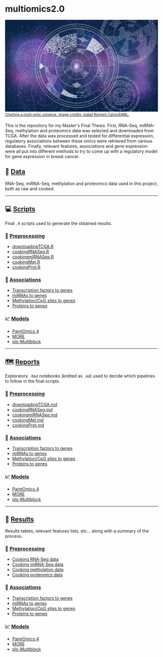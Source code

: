 # multiomics2.0
![Charting a multi-omic universe. Image credits: Isabel Romero Calvo/EMBL.](reports/cover.jpg)
<sup>[Charting a multi-omic universe. Image credits: Isabel Romero Calvo/EMBL.](https://www.embl.org/news/science/charting-a-multi-omic-universe/)</sup>

This is the repository for my Master's Final Thesis. First, RNA-Seq, miRNA-Seq, methylation and proteomics data was selected and downloaded from TCGA. After the data was processed and tested for differential expression, regulatory associations between these omics were retrieved from various databases. Finally, relevant features, associations and gene expression were all put into different methods to try to come up with a regulatory model for gene expression in breast cancer.

## :dna: [Data](data/)
RNA-Seq, miRNA-Seq, methylation and proteomics data used in this project, both as raw and cooked.

---

## :computer: [Scripts](scripts/)
Final `.R` scripts used to generate the obtained results.

### 🍳 [Preprocessing](scripts/preprocessing/)
- [downloadingTCGA.R](scripts/preprocessing/downloadingTCGA.R)
- [cookingRNASeq.R](scripts/preprocessing/cookingRNASeq.R)
- [cookingmiRNASeq.R](scripts/preprocessing/cookingmiRNASeq.R)
- [cookingMet.R](scripts/preprocessing/cookingMet.R)
- [cookingProt.R](scripts/preprocessing/cookingProt.R)

### 👫 [Associations](scripts/associations/)
- [Transcription factors to genes]()
- [miRNAs to genes]()
- [Methylation/CpG sites to genes]()
- [Proteins to genes]()

### 📈 [Models](scripts/models/)
- [PaintOmics 4]()
- [MORE]()
- [pls-Multiblock]()

---

## 🗺️ [Reports](reports/)

Exploratory `.Rmd` notebooks (knitted as `.md`) used to decide which pipelines to follow in the final scripts.

### 🍳 [Preprocessing](reports/preprocessing/)
- [downloadingTCGA.md](reports/preprocessing/downloadingTCGA.md)
- [cookingRNASeq.md](reports/preprocessing/cookingRNASeq.md)
- [cookingmiRNASeq.md](reports/preprocessing/cookingmiRNASeq.md)
- [cookingMet.md](reports/preprocessing/cookingMet.md)
- [cookingProt.md](reports/preprocessing/cookingProt.md)

### 👫 [Associations](reports/associations/)
- [Transcription factors to genes]()
- [miRNAs to genes]()
- [Methylation/CpG sites to genes]()
- [Proteins to genes]()

### 📈 [Models](reports/models/)
- [PaintOmics 4]()
- [MORE]()
- [pls-Multiblock]()

---

## 📓 [Results](results/)

Results tables, relevant features lists, etc... along with a summary of the process.

### 🍳 [Preprocessing](results/preprocessing/)
- [Cooking RNA-Seq data](results/preprocessing/cookingRNASeq)
- [Cooking miRNA-Seq data](results/preprocessing/cookingmiRNASeq)
- [Cooking methylation data](results/preprocessing/cookingMet)
- [Cooking proteomics data](results/preprocessing/cookingProt)

### 👫 [Associations](results/associations/)
- [Transcription factors to genes]()
- [miRNAs to genes]()
- [Methylation/CpG sites to genes]()
- [Proteins to genes]()

### 📈 [Models](results/models/)
- [PaintOmics 4]()
- [MORE]()
- [pls-Multiblock]()
